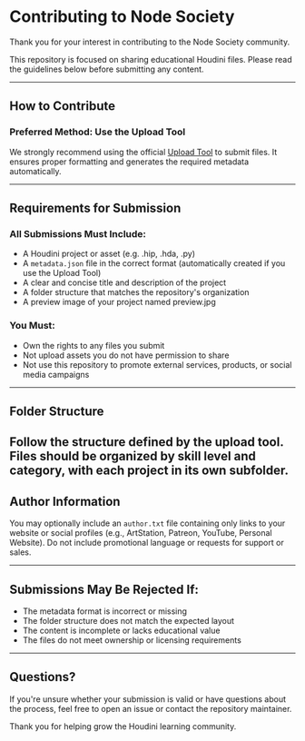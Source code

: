# Contributing to Node Society

Thank you for your interest in contributing to the Node Society community.

This repository is focused on sharing educational Houdini files. Please read the guidelines below before submitting any content.

---

## How to Contribute

### Preferred Method: Use the Upload Tool

We strongly recommend using the official [Upload Tool](./Upload%20Tool/) to submit files. It ensures proper formatting and generates the required metadata automatically.

---

## Requirements for Submission

### All Submissions Must Include:
- A Houdini project or asset (e.g. .hip, .hda, .py)
- A `metadata.json` file in the correct format (automatically created if you use the Upload Tool)
- A clear and concise title and description of the project
- A folder structure that matches the repository's organization
- A preview image of your project named preview.jpg

### You Must:
- Own the rights to any files you submit
- Not upload assets you do not have permission to share
- Not use this repository to promote external services, products, or social media campaigns

---

## Folder Structure

Follow the structure defined by the upload tool. Files should be organized by skill level and category, with each project in its own subfolder.
---

## Author Information

You may optionally include an `author.txt` file containing only links to your website or social profiles (e.g., ArtStation, Patreon, YouTube, Personal Website). Do not include promotional language or requests for support or sales.

---

## Submissions May Be Rejected If:
- The metadata format is incorrect or missing
- The folder structure does not match the expected layout
- The content is incomplete or lacks educational value
- The files do not meet ownership or licensing requirements

---

## Questions?

If you're unsure whether your submission is valid or have questions about the process, feel free to open an issue or contact the repository maintainer.

Thank you for helping grow the Houdini learning community.
